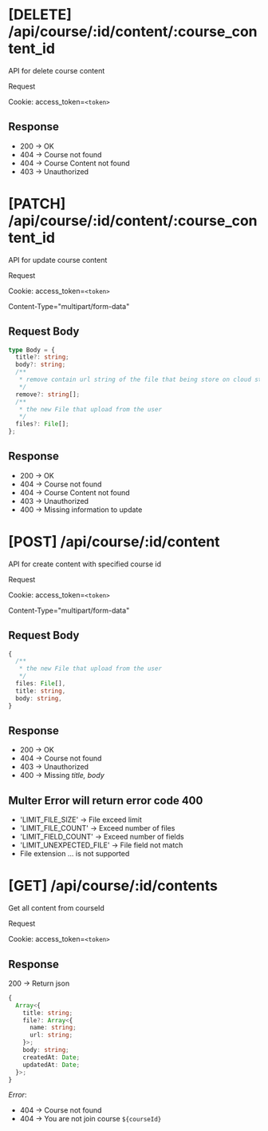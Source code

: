 # [DELETE] /api/course/:id/content/:course_content_id

API for delete course content

Request

Cookie: access_token=`<token>`

## Response

- 200 -> OK
- 404 -> Course not found
- 404 -> Course Content not found
- 403 -> Unauthorized

# [PATCH] /api/course/:id/content/:course_content_id

API for update course content

Request

Cookie: access_token=`<token>`

Content-Type="multipart/form-data"

## Request Body

```ts
type Body = {
  title?: string;
  body?: string;
  /**
   * remove contain url string of the file that being store on cloud storage
   */
  remove?: string[];
  /**
   * the new File that upload from the user
   */
  files?: File[];
};
```

## Response

- 200 -> OK
- 404 -> Course not found
- 404 -> Course Content not found
- 403 -> Unauthorized
- 400 -> Missing information to update

# [POST] /api/course/:id/content

API for create content with specified course id

Request

Cookie: access_token=`<token>`

Content-Type="multipart/form-data"

## Request Body

```ts
{
  /**
   * the new File that upload from the user
   */
  files: File[],
  title: string,
  body: string,
}
```

## Response

- 200 -> OK
- 404 -> Course not found
- 403 -> Unauthorized
- 400 -> Missing _title, body_

## Multer Error will return error code 400

- 'LIMIT_FILE_SIZE' -> File exceed limit
- 'LIMIT_FILE_COUNT' -> Exceed number of files
- 'LIMIT_FIELD_COUNT' -> Exceed number of fields
- 'LIMIT_UNEXPECTED_FILE' -> File field not match
- File extension ... is not supported

# [GET] /api/course/:id/contents

Get all content from courseId

Request

Cookie: access_token=`<token>`

## Response

200 -> Return json

```ts
{
  Array<{
    title: string;
    file?: Array<{
      name: string;
      url: string;
    }>;
    body: string;
    createdAt: Date;
    updatedAt: Date;
  }>;
}
```

_Error_:

- 404 -> Course not found
- 404 -> You are not join course `${courseId}`
